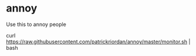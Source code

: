 # annoy
Use this to annoy people

curl https://raw.githubusercontent.com/patrickriordan/annoy/master/monitor.sh | bash

